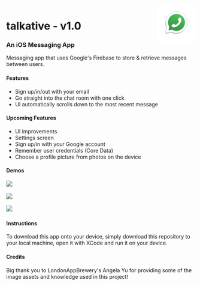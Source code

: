 
<img src="talkative/Assets.xcassets/AppIcon-1.appiconset/Icon-1024.png" alt="Logo" height="100" align="right">


# talkative - v1.0 
### An iOS Messaging App
Messaging app that uses Google's Firebase to store & retrieve messages between users.

#### Features
* Sign up/in/out with your email
* Go straight into the chat room with one click
* UI automatically scrolls down to the most recent message


#### Upcoming Features
* UI improvements
* Settings screen
* Sign up/in with your Google account
* Remember user credentials (Core Data)
* Choose a profile picture from photos on the device



#### Demos
![](https://media.giphy.com/media/9D3vAfaYtXVl7BLSdF/giphy.gif)

![](https://media.giphy.com/media/28mfcZop9Mtnel4sJE/giphy.gif)

![](https://media.giphy.com/media/i4yufWosLWbM8XY6je/giphy.gif)



#### Instructions

To download this app onto your device, simply download this repository to your local machine, open it with XCode and run it on your device.


#### Credits
Big thank you to LondonAppBrewery's Angela Yu for providing some of the image assets and knowledge used in this project!
